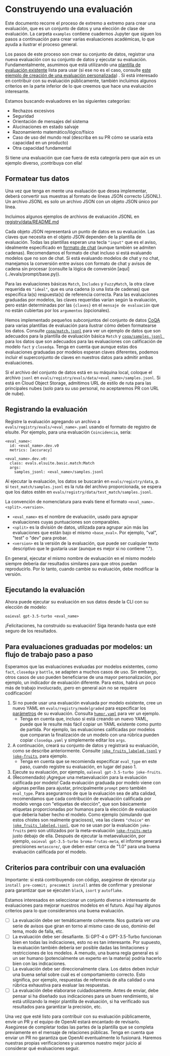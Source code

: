 # Construyendo una evaluación

Este documento recorre el proceso de extremo a extremo para crear una evaluación, que es un conjunto de datos y una elección de clase de evaluación. La carpeta `examples` contiene cuadernos Jupyter que siguen los pasos a continuación para crear varias evaluaciones académicas, lo que ayuda a ilustrar el proceso general.

Los pasos de este proceso son crear su conjunto de datos, registrar una nueva evaluación con su conjunto de datos y ejecutar su evaluación. Fundamentalmente, asumimos que está utilizando una [plantilla de evaluación existente](eval-templates.md) lista para usar (si ese no es el caso, consulte [este ejemplo de creación de una evaluación personalizada](custom-eval.md)) . Si está interesado en contribuir con su evaluación públicamente, también incluimos algunos criterios en la parte inferior de lo que creemos que hace una evaluación interesante.

Estamos buscando evaluadores en las siguientes categorías:

- Rechazos excesivos
- Seguridad
- Orientación de mensajes del sistema
- Alucinaciones en estado salvaje
- Razonamiento matemático/lógico/físico
- Caso de uso del mundo real (describa en su PR cómo se usaría esta capacidad en un producto)
- Otra capacidad fundamental

Si tiene una evaluación que cae fuera de esta categoría pero que aún es un ejemplo diverso, ¡contribuya con ella!

## Formatear tus datos

Una vez que tenga en mente una evaluación que desea implementar, deberá convertir sus muestras al formato de líneas JSON correcto (JSONL). Un archivo JSONL es solo un archivo JSON con un objeto JSON único por línea.

Incluimos algunos ejemplos de archivos de evaluación JSONL en [registry/data/README.md](../evals/registry/data/README.md)

Cada objeto JSON representará un punto de datos en su evaluación. Las claves que necesita en el objeto JSON dependen de la plantilla de evaluación. Todas las plantillas esperan una tecla `"input"` que es el aviso, idealmente especificado en [formato de chat](https://platform.openai.com/docs/guides/chat/introduction) (aunque también se admiten cadenas). Recomendamos el formato de chat incluso si está evaluando modelos que no son de chat. Si está evaluando modelos de chat y no chat, manejamos la conversión entre avisos con formato de chat y avisos de cadena sin procesar (consulte la lógica de conversión [aquí] (../evals/prompt/base.py)).

Para las evaluaciones básicas `Match`, `Includes` y `FuzzyMatch`, la otra clave requerida es `"ideal"`, que es una cadena (o una lista de cadenas) que especifica la(s) respuesta(s) de referencia correcta. Para las evaluaciones graduadas por modelos, las claves requeridas varían según la evaluación, pero están determinadas por las `{claves}` en el `mensaje de evaluación` que no están cubiertas por los `argumentos` (opcionales).

Hemos implementado pequeños subconjuntos del conjunto de datos [CoQA](https://stanfordnlp.github.io/coqa/) para varias plantillas de evaluación para ilustrar cómo deben formatearse los datos. Consulte [`coqa/match.jsonl`](../evals/registry/data/coqa/match.jsonl) para ver un ejemplo de datos que son adecuados para la plantilla de evaluación básica `Match` y [`coqa/samples.jsonl `](../evals/registry/data/coqa/samples.jsonl) para los datos que son adecuados para las evaluaciones con calificación de modelo `fact` y `closedqa`. Tenga en cuenta que aunque estas dos evaluaciones graduadas por modelos esperan claves diferentes, podemos incluir el superconjunto de claves en nuestros datos para admitir ambas evaluaciones.

Si el archivo del conjunto de datos está en su máquina local, coloque el archivo `jsonl` en `evals/registry/evals/data/<eval_name>/samples.jsonl`. Si está en Cloud Object Storage, admitimos URL de estilo de ruta para las principales nubes (solo para su uso personal, no aceptaremos PR con URL de nube).

## Registrando la evaluación

Registre la evaluación agregando un archivo a `evals/registry/evals/<eval_name>.yaml` usando el formato de registro de elsuite. Por ejemplo, para una evaluación `Coincidencia`, sería:
```
<eval_name>:
  id: <eval_name>.dev.v0
  metrics: [accuracy]

<eval_name>.dev.v0:
  class: evals.elsuite.basic.match:Match
  args:
    samples_jsonl: <eval_name>/samples.jsonl
```

Al ejecutar la evaluación, los datos se buscarán en `evals/registry/data`, p. si `test_match/samples.jsonl` es la ruta del archivo proporcionada, se espera que los datos estén en `evals/registry/data/test_match/samples.jsonl`.

La convención de nomenclatura para evals tiene el formato `<eval_name>.<split>.<version>`.
- `<eval_name>` es el nombre de evaluación, usado para agrupar evaluaciones cuyas puntuaciones son comparables.
- `<split>` es la división de datos, utilizada para agrupar aún más las evaluaciones que están bajo el mismo `<base_eval>`. Por ejemplo, "val", "test" o "dev" para probar.
- `<version>` es la versión de la evaluación, que puede ser cualquier texto descriptivo que le gustaría usar (aunque es mejor si no contiene ".").

En general, ejecutar el mismo nombre de evaluación en el mismo modelo siempre debería dar resultados similares para que otros puedan reproducirlo. Por lo tanto, cuando cambie su evaluación, debe modificar la versión.

## Ejecutando la evaluación

Ahora puede ejecutar su evaluación en sus datos desde la CLI con su elección de modelo:
```
oaieval gpt-3.5-turbo <eval_name>
```
¡Felicitaciones, ha construido su evaluación! Siga iterando hasta que esté seguro de los resultados.

## Para evaluaciones graduadas por modelos: un flujo de trabajo paso a paso

Esperamos que las evaluaciones evaluadas por modelos existentes, como `fact`, `closedqa` y `battle`, se adapten a muchos casos de uso. Sin embargo, otros casos de uso pueden beneficiarse de una mayor personalización, por ejemplo, un indicador de evaluación diferente. Para estos, habrá un poco más de trabajo involucrado, ¡pero en general aún no se requiere codificación!

1. Si no puede usar una evaluación evaluada por modelo existente, cree un nuevo YAML en `evals/registry/modelgraded` para especificar los [parámetros](eval-templates.md#parameters-for-model-graded-evals) de su evaluación. Consulta [`humor.yaml`](../evals/registry/modelgraded/humor.yaml) para ver un ejemplo.
     - Tenga en cuenta que, incluso si está creando un nuevo YAML, puede que le resulte más fácil copiar un YAML existente como punto de partida. Por ejemplo, las evaluaciones calificadas por modelos que comparan la finalización de un modelo con una rúbrica pueden copiar `closedqa.yaml` y simplemente editar los `args`.
2. A continuación, creará su conjunto de datos y registrará su evaluación, como se describe anteriormente. Consulte [`joke_fruits_labeled.jsonl`](../evals/registry/data/test_metaeval/joke_fruits_labeled.jsonl) y [`joke-fruits`](../evals/registry/evals/test-modelgraded.yaml), para ejemplo.
     - Tenga en cuenta que se recomienda especificar `eval_type` en este paso, cuando registre su evaluación, en lugar del paso 1.
3. Ejecute su evaluación, por ejemplo, `oaleval gpt-3.5-turbo joke-fruits`.
4. (Recomendado) ¡Agregue una metaevaluación para la evaluación calificada por modelo! Cada evaluación graduada por modelo viene con algunas perillas para ajustar, principalmente `prompt` pero también `eval_type`. Para asegurarnos de que la evaluación sea de alta calidad, recomendamos que cada contribución de evaluación calificada por modelo venga con "etiquetas de elección", que son básicamente etiquetas proporcionadas por humanos para la elección de evaluación que debería haber hecho el modelo. Como ejemplo (simulando que estos chistes son realmente graciosos), vea las claves `"choice"` en [`joke_fruits_labeled.jsonl`](../evals/registry/data/test_metaeval/joke_fruits_labeled.jsonl), que no se usan por la evaluación `joke-fruits` pero son utilizados por la meta-evaluación [`joke-fruits-meta`](../evals/registry/evals/test-modelgraded.yaml) justo debajo de ella. Después de ejecutar la metaevaluación, por ejemplo, `oaieval gpt-3.5-turbo broma-frutas-meta`, el informe generará precisiones `metascore/`, que deben estar cerca de "1.0" para una buena evaluación calificada por el modelo.

## Criterios para contribuir con una evaluación

Importante: si está contribuyendo con código, asegúrese de ejecutar `pip install pre-commit; precommit install` antes de confirmar y presionar para garantizar que se ejecuten `black`, `isort` y `autoflake`.

Estamos interesados en seleccionar un conjunto diverso e interesante de evaluaciones para mejorar nuestros modelos en el futuro. Aquí hay algunos criterios para lo que consideramos una buena evaluación.
- [ ] La evaluación debe ser temáticamente coherente. Nos gustaría ver una serie de avisos que giran en torno al mismo caso de uso, dominio del tema, modo de falla, etc.
- [ ] La evaluación debe ser desafiante. Si GPT-4 o GPT-3.5-Turbo funcionan bien en todas las indicaciones, esto no es tan interesante. Por supuesto, la evaluación también debería ser posible dadas las limitaciones y restricciones de los modelos. A menudo, una buena regla general es si un ser humano (potencialmente un experto en la materia) podría hacerlo bien con las indicaciones.
- [ ] La evaluación debe ser direccionalmente clara. Los datos deben incluir una buena señal sobre cuál es el comportamiento correcto. Esto significa, por ejemplo, respuestas de referencia de alta calidad o una rúbrica exhaustiva para evaluar las respuestas.
- [ ] La evaluación debe elaborarse cuidadosamente. Antes de enviar, debe pensar si ha diseñado sus indicaciones para un buen rendimiento, si está utilizando la mejor plantilla de evaluación, si ha verificado sus resultados para garantizar la precisión, etc.

Una vez que esté listo para contribuir con su evaluación públicamente, envíe un PR y el equipo de OpenAI estará encantado de revisarlo. Asegúrese de completar todas las partes de la plantilla que se completa previamente en el mensaje de relaciones públicas. Tenga en cuenta que enviar un PR no garantiza que OpenAI eventualmente lo fusionará. Haremos nuestras propias verificaciones y usaremos nuestro mejor juicio al considerar qué evaluaciones seguir.
